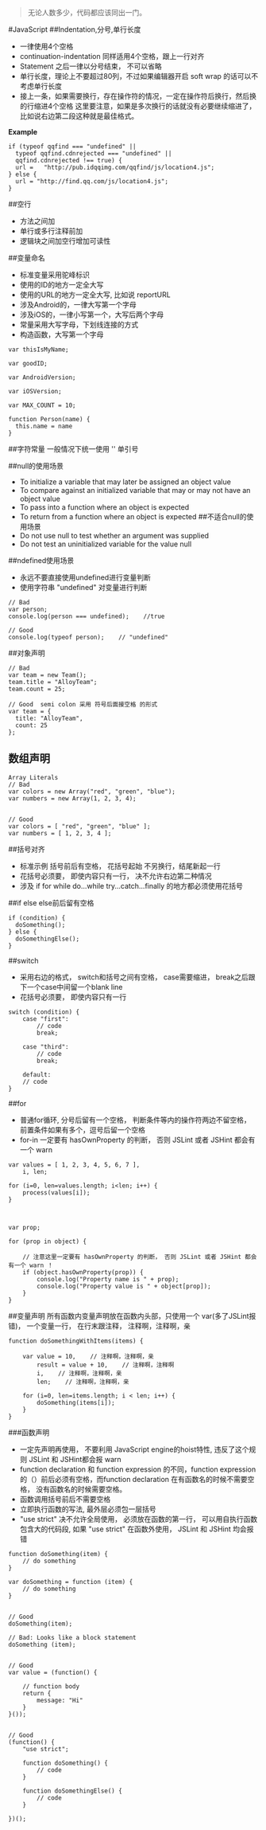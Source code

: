 > 无论人数多少，代码都应该同出一门。

#JavaScript
##Indentation,分号,单行长度
* 一律使用4个空格
* continuation-indentation 同样适用4个空格，跟上一行对齐
* Statement 之后一律以分号结束， 不可以省略
* 单行长度，理论上不要超过80列，不过如果编辑器开启 soft wrap 的话可以不考虑单行长度
* 接上一条，如果需要换行，存在操作符的情况，一定在操作符后换行，然后换的行缩进4个空格
这里要注意，如果是多次换行的话就没有必要继续缩进了，比如说右边第二段这种就是最佳格式。

**Example**
```
if (typeof qqfind === "undefined" ||
  typeof qqfind.cdnrejected === "undefined" ||
  qqfind.cdnrejected !== true) {
  url =   "http://pub.idqqimg.com/qqfind/js/location4.js";
} else {
  url = "http://find.qq.com/js/location4.js";
}
```

##空行
* 方法之间加
* 单行或多行注释前加
* 逻辑块之间加空行增加可读性

##变量命名
* 标准变量采用驼峰标识
* 使用的ID的地方一定全大写
* 使用的URL的地方一定全大写, 比如说 reportURL
* 涉及Android的，一律大写第一个字母
* 涉及iOS的，一律小写第一个，大写后两个字母
* 常量采用大写字母，下划线连接的方式
* 构造函数，大写第一个字母

```
var thisIsMyName;

var goodID;

var AndroidVersion;

var iOSVersion;

var MAX_COUNT = 10;

function Person(name) {
  this.name = name
}
```
##字符常量
一般情况下统一使用 '' 单引号

##null的使用场景
* To initialize a variable that may later be assigned an object value
* To compare against an initialized variable that may or may not have an object value
* To pass into a function where an object is expected
* To return from a function where an object is expected
##不适合null的使用场景
* Do not use null to test whether an argument was supplied
* Do not test an uninitialized variable for the value null

##ndefined使用场景
* 永远不要直接使用undefined进行变量判断
* 使用字符串 "undefined" 对变量进行判断


```
// Bad
var person;
console.log(person === undefined);    //true

// Good
console.log(typeof person);    // "undefined"
```
##对象声明

```
// Bad
var team = new Team();
team.title = "AlloyTeam";
team.count = 25;

// Good  semi colon 采用 符号后面接空格 的形式
var team = {
  title: "AlloyTeam",
  count: 25
};
```

## 数组声明

```
Array Literals
// Bad
var colors = new Array("red", "green", "blue");
var numbers = new Array(1, 2, 3, 4);


// Good
var colors = [ "red", "green", "blue" ];
var numbers = [ 1, 2, 3, 4 ];
```

##括号对齐
* 标准示例 括号前后有空格， 花括号起始 不另换行，结尾新起一行
* 花括号必须要， 即使内容只有一行， 决不允许右边第二种情况
* 涉及 if for while do...while try...catch...finally 的地方都必须使用花括号

##if else else前后留有空格
```
if (condition) {
  doSomething();
} else {
  doSomethingElse();
}
```

##switch
* 采用右边的格式， switch和括号之间有空格， case需要缩进， break之后跟下一个case中间留一个blank line
* 花括号必须要， 即使内容只有一行
```
switch (condition) {
    case "first":
        // code
        break;

    case "third":
        // code
        break;

    default:
    // code
}
```

##for
* 普通for循环, 分号后留有一个空格， 判断条件等内的操作符两边不留空格， 前置条件如果有多个，逗号后留一个空格
* for-in 一定要有 hasOwnProperty 的判断， 否则 JSLint 或者 JSHint 都会有一个 warn

```
var values = [ 1, 2, 3, 4, 5, 6, 7 ],
    i, len;

for (i=0, len=values.length; i<len; i++) {
    process(values[i]);
}



var prop;

for (prop in object) {

    // 注意这里一定要有 hasOwnProperty 的判断， 否则 JSLint 或者 JSHint 都会有一个 warn ！
    if (object.hasOwnProperty(prop)) {
        console.log("Property name is " + prop);
        console.log("Property value is " + object[prop]);
    }
}
```

##变量声明
所有函数内变量声明放在函数内头部，只使用一个 var(多了JSLint报错)， 一个变量一行， 在行末跟注释， 注释啊，注释啊，亲

```
function doSomethingWithItems(items) {

    var value = 10,    // 注释啊，注释啊，亲
        result = value + 10,    // 注释啊，注释啊
        i,    // 注释啊，注释啊，亲
        len;    // 注释啊，注释啊，亲

    for (i=0, len=items.length; i < len; i++) {
        doSomething(items[i]);
    }
}
```

###函数声明
* 一定先声明再使用， 不要利用 JavaScript engine的hoist特性, 违反了这个规则 JSLint 和 JSHint都会报 warn
* function declaration 和 function expression 的不同，function expression 的（）前后必须有空格，而function declaration 在有函数名的时候不需要空格， 没有函数名的时候需要空格。
* 函数调用括号前后不需要空格
* 立即执行函数的写法, 最外层必须包一层括号
* "use strict" 决不允许全局使用， 必须放在函数的第一行， 可以用自执行函数包含大的代码段, 如果 "use strict" 在函数外使用， JSLint 和 JSHint 均会报错

```
function doSomething(item) {
    // do something
}

var doSomething = function (item) {
    // do something
}


// Good
doSomething(item);

// Bad: Looks like a block statement
doSomething (item);


// Good
var value = (function() {

    // function body
    return {
        message: "Hi"
    }
}());


// Good
(function() {
    "use strict";

    function doSomething() {
        // code
    }

    function doSomethingElse() {
        // code
    }

})();
```
